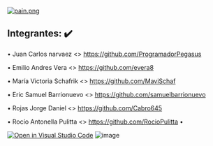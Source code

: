 [![pain.png](https://i.postimg.cc/CKg4SY1J/pain.png)](https://postimg.cc/gxghHC36)


Integrantes: ✔️
-----------------------------------------------------------------------------

• Juan Carlos narvaez <> https://github.com/ProgramadorPegasus

• Emilio Andres Vera <> https://github.com/evera8

• María Victoria Schafrik <> https://github.com/MaviSchaf

• Eric Samuel Barrionuevo <> https://github.com/samuelbarrionuevo

• Rojas Jorge Daniel <> https://github.com/Cabro645

• Rocío Antonella Pulitta <> https://github.com/RocioPulitta •


[![Open in Visual Studio Code](https://classroom.github.com/assets/open-in-vscode-c66648af7eb3fe8bc4f294546bfd86ef473780cde1dea487d3c4ff354943c9ae.svg)](https://classroom.github.com/online_ide?assignment_repo_id=8879451&assignment_repo_type=AssignmentRepo)
![image](https://user-images.githubusercontent.com/84986194/195123078-b47ebb48-c5b9-4082-91b9-882c58a724b6.png)
